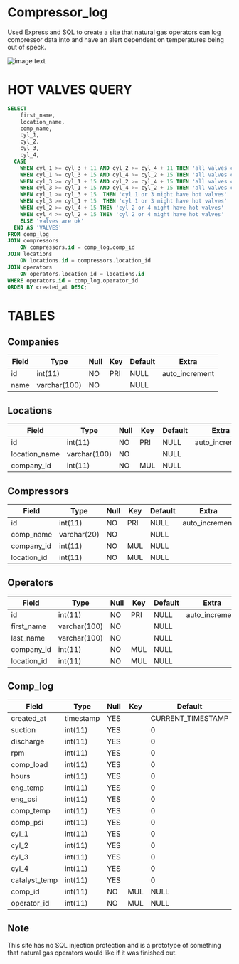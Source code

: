 # Compressor_log
Used Express and SQL to create a site that natural gas operators can log compressor data into and have an alert dependent on temperatures being out of speck.

![image text](https://user-images.githubusercontent.com/28475668/39559869-0d321384-4e5f-11e8-85c2-ce6e71e5e76b.png)


HOT VALVES QUERY
================
```sql
SELECT
    first_name,
    location_name,
    comp_name,
    cyl_1,
    cyl_2,
    cyl_3,
    cyl_4,
  CASE
    WHEN cyl_1 >= cyl_3 + 11 AND cyl_2 >= cyl_4 + 11 THEN 'all valves could be hot'
    WHEN cyl_1 >= cyl_3 + 15 AND cyl_4 >= cyl_2 + 15 THEN 'all valves could be hot'
    WHEN cyl_3 >= cyl_1 + 15 AND cyl_2 >= cyl_4 + 15 THEN 'all valves could be hot'
    WHEN cyl_3 >= cyl_1 + 15 AND cyl_4 >= cyl_2 + 15 THEN 'all valves could be hot'
    WHEN cyl_1 >= cyl_3 + 15  THEN 'cyl 1 or 3 might have hot valves'
    WHEN cyl_3 >= cyl_1 + 15  THEN 'cyl 1 or 3 might have hot valves'
    WHEN cyl_2 >= cyl_4 + 15 THEN 'cyl 2 or 4 might have hot valves'
    WHEN cyl_4 >= cyl_2 + 15 THEN 'cyl 2 or 4 might have hot valves'
    ELSE 'valves are ok'
  END AS 'VALVES'
FROM comp_log
JOIN compressors
    ON compressors.id = comp_log.comp_id
JOIN locations
    ON locations.id = compressors.location_id
JOIN operators 
    ON operators.location_id = locations.id 
WHERE operators.id = comp_log.operator_id 
ORDER BY created_at DESC;
```


TABLES
======

## Companies
| Field | Type         | Null | Key | Default | Extra          |
|------ | ------------ |----- | --- | ------- | -------------- |
| id    | int(11)      | NO   | PRI | NULL    | auto_increment |
| name  | varchar(100) | NO   |     | NULL    |                |


## Locations
| Field         | Type         | Null | Key | Default | Extra          |
|---------------|--------------|------|-----|---------|----------------|
| id            | int(11)      | NO   | PRI | NULL    | auto_increment |
| location_name | varchar(100) | NO   |     | NULL    |                |
| company_id    | int(11)      | NO   | MUL | NULL    |                |


## Compressors
| Field       | Type        | Null | Key | Default | Extra          |
|-------------|-------------|------|-----|---------|----------------|
| id          | int(11)     | NO   | PRI | NULL    | auto_increment |
| comp_name   | varchar(20) | NO   |     | NULL    |                |
| company_id  | int(11)     | NO   | MUL | NULL    |                |
| location_id | int(11)     | NO   | MUL | NULL    |                |


## Operators
| Field       | Type         | Null | Key | Default | Extra          |
|-------------|--------------|------|-----|---------|----------------|
| id          | int(11)      | NO   | PRI | NULL    | auto_increment |
| first_name  | varchar(100) | NO   |     | NULL    |                |
| last_name   | varchar(100) | NO   |     | NULL    |                |
| company_id  | int(11)      | NO   | MUL | NULL    |                |
| location_id | int(11)      | NO   | MUL | NULL    |                |


## Comp_log
| Field         | Type      | Null | Key | Default           | Extra |
|---------------|-----------|------|-----|-------------------|-------|
| created_at    | timestamp | YES  |     | CURRENT_TIMESTAMP |       |
| suction       | int(11)   | YES  |     | 0                 |       |
| discharge     | int(11)   | YES  |     | 0                 |       |
| rpm           | int(11)   | YES  |     | 0                 |       |
| comp_load     | int(11)   | YES  |     | 0                 |       |
| hours         | int(11)   | YES  |     | 0                 |       |
| eng_temp      | int(11)   | YES  |     | 0                 |       |
| eng_psi       | int(11)   | YES  |     | 0                 |       |
| comp_temp     | int(11)   | YES  |     | 0                 |       |
| comp_psi      | int(11)   | YES  |     | 0                 |       |
| cyl_1         | int(11)   | YES  |     | 0                 |       |
| cyl_2         | int(11)   | YES  |     | 0                 |       |
| cyl_3         | int(11)   | YES  |     | 0                 |       |
| cyl_4         | int(11)   | YES  |     | 0                 |       |
| catalyst_temp | int(11)   | YES  |     | 0                 |       |
| comp_id       | int(11)   | NO   | MUL | NULL              |       |
| operator_id   | int(11)   | NO   | MUL | NULL              |       |


Note
----
This site has no SQL injection protection and is a prototype of something that natural gas operators would like if it was finished out. 
